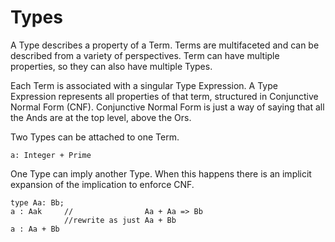 # Types

A Type describes a property of a Term.
Terms are multifaceted and can be described from a variety of perspectives.
Term can have multiple properties, so they can also have multiple Types.

Each Term is associated with a singular Type Expression.
A Type Expression represents all properties of that term, structured in Conjunctive Normal Form (CNF).
Conjunctive Normal Form is just a way of saying that all the Ands are at the top level,
above the Ors.

Two Types can be attached to one Term.

```lsts
a: Integer + Prime
```

One Type can imply another Type. When this happens there is an implicit expansion of the implication to enforce CNF.

```lsts
type Aa: Bb;
a : Aak     //                Aa + Aa => Bb
            //rewrite as just Aa + Bb
a : Aa + Bb
```
